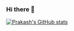 ### Hi there 👋

<!--
**Prakash436/Prakash436** is a ✨ _special_ ✨ repository because its `README.md` (this file) appears on your GitHub profile.

Here are some ideas to get you started:

- 🔭 I’m currently working on ...
- 🌱 I’m currently learning ...
- 👯 I’m looking to collaborate on ...
- 🤔 I’m looking for help with ...
- 💬 Ask me about ...
- 📫 How to reach me: ...
- 😄 Pronouns: ...
- ⚡ Fun fact: ...
-->
[![Prakash's GitHub stats](https://github-readme-stats.vercel.app/api?username=Prakash436&hide=stars,issues&hide-rank=true&theme=radical)](https://github.com/anuraghazra/github-readme-stats)
